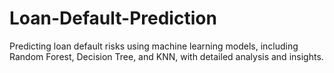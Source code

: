 # Loan-Default-Prediction
 Predicting loan default risks using machine learning models, including Random Forest, Decision Tree, and KNN, with detailed analysis and insights.
